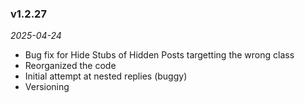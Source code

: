 ### v1.2.27
*2025-04-24*

- Bug fix for Hide Stubs of Hidden Posts targetting the wrong class
- Reorganized the code
- Initial attempt at nested replies (buggy)
- Versioning